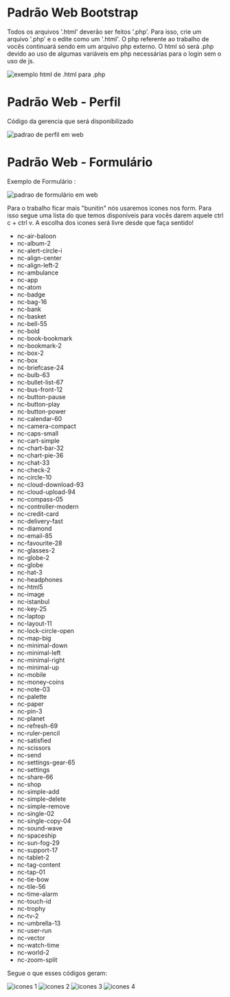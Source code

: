 # Padrão Web Bootstrap

Todos os arquivos '.html' deverão ser feitos '.php'. Para isso, crie um arquivo '.php' e o edite como um '.html'. O php referente ao trabalho de vocês continuará sendo em um arquivo php externo. O html só será .php devido ao uso de algumas variáveis em php necessárias para o login sem o uso de js.

![exemplo html de .html para .php](image/exemplo-html-para-php.jpg)

# Padrão Web - Perfil

Código da gerencia que será disponibilizado

![padrao de perfil em web](image/padrao-perfil.jpg)

# Padrão Web - Formulário

 Exemplo de Formulário :
 
 ![padrao de formulário em web](image/padraoformJHJ.jpg)
 
 Para o trabalho ficar mais "bunitin" nós usaremos icones nos form. Para isso segue uma lista do que temos disponíveis para vocês darem aquele ctrl c + ctrl v. A escolha dos icones será livre desde que faça sentido!
 
  * nc-air-baloon
  * nc-album-2
  * nc-alert-circle-i
  * nc-align-center
  * nc-align-left-2
  * nc-ambulance
  * nc-app
  * nc-atom
  * nc-badge
  * nc-bag-16
  * nc-bank
  * nc-basket
  * nc-bell-55
  * nc-bold
  * nc-book-bookmark
  * nc-bookmark-2
  * nc-box-2
  * nc-box
  * nc-briefcase-24
  * nc-bulb-63
  * nc-bullet-list-67
  * nc-bus-front-12
  * nc-button-pause
  * nc-button-play
  * nc-button-power
  * nc-calendar-60
  * nc-camera-compact
  * nc-caps-small
  * nc-cart-simple
  * nc-chart-bar-32
  * nc-chart-pie-36
  * nc-chat-33
  * nc-check-2
  * nc-circle-10 
  * nc-cloud-download-93
  * nc-cloud-upload-94
  * nc-compass-05
  * nc-controller-modern
  * nc-credit-card
  * nc-delivery-fast
  * nc-diamond
  * nc-email-85
  * nc-favourite-28
  * nc-glasses-2
  * nc-globe-2
  * nc-globe
  * nc-hat-3
  * nc-headphones
  * nc-html5
  * nc-image
  * nc-istanbul
  * nc-key-25
  * nc-laptop
  * nc-layout-11
  * nc-lock-circle-open
  * nc-map-big
  * nc-minimal-down
  * nc-minimal-left
  * nc-minimal-right
  * nc-minimal-up
  * nc-mobile
  * nc-money-coins
  * nc-note-03
  * nc-palette
  * nc-paper
  * nc-pin-3
  * nc-planet
  * nc-refresh-69
  * nc-ruler-pencil
  * nc-satisfied
  * nc-scissors
  * nc-send
  * nc-settings-gear-65
  * nc-settings
  * nc-share-66
  * nc-shop
  * nc-simple-add
  * nc-simple-delete
  * nc-simple-remove
  * nc-single-02
  * nc-single-copy-04
  * nc-sound-wave
  * nc-spaceship
  * nc-sun-fog-29
  * nc-support-17
  * nc-tablet-2
  * nc-tag-content
  * nc-tap-01
  * nc-tie-bow
  * nc-tile-56
  * nc-time-alarm
  * nc-touch-id
  * nc-trophy
  * nc-tv-2
  * nc-umbrella-13
  * nc-user-run
  * nc-vector
  * nc-watch-time
  * nc-world-2
  * nc-zoom-split
  
  Segue o que esses códigos geram:
  
   ![icones 1](image/icons1.jpg)
   ![icones 2](image/icons2.jpg)
   ![icones 3](image/icons3.jpg)
   ![icones 4](image/icons4.jpg)

